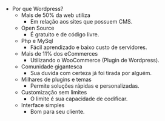 * Por que Wordpress?
  - Mais de 50% da web utiliza
    - Em relação aos sites que possuem CMS.
  - Open Source
    - É gratuito e de código livre.
  - Php e MySql
    - Fácil aprendizado e baixo custo de servidores.
  - Mais de 11% dos eCommerces
    - Utilizando o WooCommerce (Plugin de Wordpress).
  - Comunidade gigantesca
    - Sua duvida com certeza já foi tirada por alguém.
  - Milhares de plugins e temas
    - Permite soluções rápidas e personalizadas.
  - Customização sem limites
    - O limite é sua capacidade de codificar.
  - Interface simples
    - Bom para seu cliente. 